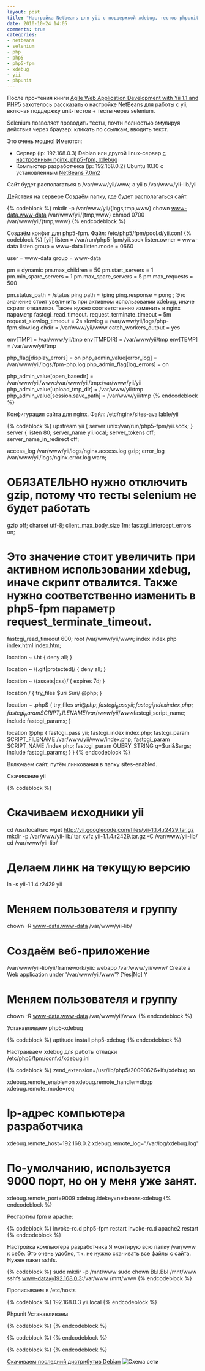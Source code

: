 ```yaml
---
layout: post
title: "Настройка Netbeans для yii с поддержкой xdebug, тестов phpunit и selenium"
date: 2010-10-24 14:05
comments: true
categories:
- netbeans
- selenium
- php
- php5
- php5-fpm
- xdebug
- yii
- phpunit
---
```


После прочтения книги [Agile Web Application Development with Yii 1.1 and PHP5](http://www.amazon.com/dp/1847199585?tag=gii20f-20&camp=0&creative=0&linkCode=as1&creativeASIN=1847199585&adid=0BHF2HS6FNS82M85KJQT) захотелось рассказать о настройке NetBeans для работы с yii, включая поддержку unit-тестов + тесты через selenium.

Selenium позволяет проводить тесты, почти полностью эмулируя действия через браузер: кликать по ссылкам, вводить текст.

Это очень мощно!
Имеются:
- Сервер (ip: 192.168.0.3) Debian или другой linux-сервер [с настроенным nginx, php5-fpm, xdebug](/debian-4-configure-web-server-nginx-apache-mysql-postgresql/)
- Компьютер разработчика (ip: 192.168.0.2) Ubuntu 10.10 с установленным [NetBeans 7.0m2](http://netbeans.org/downloads/index.html)

Сайт будет располагаться в /var/www/yii/www, а yii в /var/www/yii-lib/yii

Действия на сервере
Создаём папку, где будет располагаться сайт.

{% codeblock %}
mkdir -p /var/www/yii/{logs,tmp,www}
chown www-data.www-data /var/www/yii/{tmp,www}
chmod 0700 /var/www/yii/{tmp,www}
{% endcodeblock %}

Создаём конфиг для php5-fpm. Файл: /etc/php5/fpm/pool.d/yii.conf
{% codeblock %}
[yii]
listen = /var/run/php5-fpm/yii.sock
listen.owner = www-data
listen.group = www-data
listen.mode = 0660

user = www-data
group = www-data

pm = dynamic
pm.max_children = 50
pm.start_servers = 1
pm.min_spare_servers = 1
pm.max_spare_servers = 5
pm.max_requests = 500

pm.status_path = /status
ping.path = /ping
ping.response = pong
; Это значение стоит увеличить при активном использовании xdebug, иначе скрипт отвалится. Также нужно соответственно изменить в nginx параметр fastcgi_read_timeout.
request_terminate_timeout = 5m
request_slowlog_timeout = 2s
slowlog = /var/www/yii/logs/php-fpm.slow.log
chdir = /var/www/yii/www
catch_workers_output = yes

env[TMP] = /var/www/yii/tmp
env[TMPDIR] = /var/www/yii/tmp
env[TEMP] = /var/www/yii/tmp

php_flag[display_errors] = on
php_admin_value[error_log] = /var/www/yii/logs/fpm-php.log
php_admin_flag[log_errors] = on

php_admin_value[open_basedir] = /var/www/yii/www:/var/www/yii/tmp:/var/www/yii/yii
php_admin_value[upload_tmp_dir] = /var/www/yii/tmp
php_admin_value[session.save_path] = /var/www/yii/tmp
{% endcodeblock %}

Конфигурация сайта для nginx. Файл: /etc/nginx/sites-available/yii

{% codeblock %}
upstream yii {
  server unix:/var/run/php5-fpm/yii.sock;
}
server {
  listen   80;
  server_name yii.local;
  server_tokens off;
  server_name_in_redirect  off;

  access_log /var/www/yii/logs/nginx.access.log gzip;
  error_log /var/www/yii/logs/nginx.error.log warn;

  # ОБЯЗАТЕЛЬНО нужно отключить gzip, потому что тесты selenium не будет работать
  gzip off;
  charset utf-8;
  client_max_body_size 1m;
  fastcgi_intercept_errors on;

  # Это значение стоит увеличить при активном использовании xdebug, иначе скрипт отвалится. Также нужно соответственно изменить в php5-fpm параметр request_terminate_timeout.
  fastcgi_read_timeout 600;
  root /var/www/yii/www;
  index index.php index.html index.htm;

  location ~ /.ht
  {
    deny all;
  }

  location ~ /(.git|protected)/ {
    deny all;
  }

  location ~ /(assets|css)/ {
    expires 7d;
  }

  location / {
    try_files $uri $uri/ @php;
  }

  location ~ \.php$ {
    try_files $uri @php;
    fastcgi_pass yii;
    fastcgi_index index.php;
    fastcgi_param SCRIPT_FILENAME /var/www/yii/www$fastcgi_script_name;
    include fastcgi_params;
  }

  location @php {
    fastcgi_pass yii;
    fastcgi_index index.php;
    fastcgi_param SCRIPT_FILENAME /var/www/yii/www/index.php;
    fastcgi_param SCRIPT_NAME /index.php;
    fastcgi_param QUERY_STRING q=$uri&$args;
    include fastcgi_params;
  }
}
{% endcodeblock %}


Включаем сайт, путём линкования в папку sites-enabled.

Скачивание yii

{% codeblock %}
# Скачиваем исходники yii
cd /usr/local/src
wget http://yii.googlecode.com/files/yii-1.1.4.r2429.tar.gz
mkdir -p /var/www/yii-lib/
tar xvfz yii-1.1.4.r2429.tar.gz -C /var/www/yii-lib/
cd /var/www/yii-lib/
# Делаем линк на текущую версию
ln -s yii-1.1.4.r2429 yii
# Меняем пользователя и группу
chown -R www-data.www-data /var/www/yii-lib/
# Создаём веб-приложение
/var/www/yii-lib/yii/framework/yiic webapp /var/www/yii/www/
Create a Web application under '/var/www/yii/www'? [Yes|No] Y
# Меняем пользователя и группу
chown -R www-data.www-data /var/www/yii/www
{% endcodeblock %}

Устанавливаем php5-xdebug

{% codeblock %}
aptitude install php5-xdebug
{% endcodeblock %}

Настраиваем xdebug для работы отладки /etc/php5/fpm/conf.d/xdebug.ini

{% codeblock %}
zend_extension=/usr/lib/php5/20090626+lfs/xdebug.so

xdebug.remote_enable=on
xdebug.remote_handler=dbgp
xdebug.remote_mode=req
# Ip-адрес компьютера разработчика
xdebug.remote_host=192.168.0.2
xdebug.remote_log="/var/log/xdebug.log"
# По-умолчанию, используется 9000 порт, но он у меня уже занят.
xdebug.remote_port=9009
xdebug.idekey=netbeans-xdebug
{% endcodeblock %}

Рестартим fpm и apache:

{% codeblock %}
invoke-rc.d php5-fpm restart
invoke-rc.d apache2 restart
{% endcodeblock %}

Настройка компьютера разработчика
Я монтирую всю папку /var/www к себе. Это очень удобно, т.к. не нужно скачивать все файлы с сайта. Нужен пакет sshfs.

{% codeblock %}
sudo mkdir -p /mnt/www
sudo chown ВЫ.ВЫ /mnt/www
sshfs www-data@192.168.0.3:/var/www /mnt/www
{% endcodeblock %}

Прописываем в /etc/hosts


{% codeblock %}
192.168.0.3 yii.local
{% endcodeblock %}

Phpunit
Устанавливаем

{% codeblock %}
{% endcodeblock %}

{% codeblock %}
{% endcodeblock %}

{% codeblock %}
{% endcodeblock %}

[Скачиваем последний дистрибутив Debian](http://www.debian.org/CD/torrent-cd/)
![Схема сети](/images/debian-1-install/schema.png)
